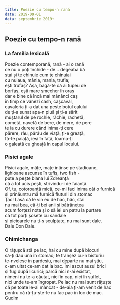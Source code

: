 ```yaml
---
title: Poezie cu tempo-n rană
date: 2019-09-01
data: septembrie 2019+
---
```


## Poezie cu tempo-n rană

### La familia lexicală

Poezie contemporană, rană - ai o rană  
ce nu o poți închide - de... degeaba bă  
stai și te chinuie cum te chinuiai  
cu nuiaua, mânia, mania, trufia;  
ești trufaș? Așa, bagă-te că ai tupeu de  
borfaș, ești mare șmecher în oraș  
dar e bine că încă mai mănânci caș  
în timp ce vânezi cash, cașcaval,  
cavaleria ți-a dat una peste botul calului  
de ți-a sunat apa-n piuă și ți-a sărit  
muștarul de pe rochie, răchie, rachetă,  
cometă, navetă de bere, de mere, de pere  
te ia cu durere când inima-ți cere  
părere, râu, pârâu de viață, ți-e greață,  
fă-te paiață, ieși în față, toarna-ți  
o galeată cu gheață în capul locului.  


### Pisici agale

Pisici agale, mâțe, mațe întinse pe stadioane,  
lighioane ascunse în tufiș, two fish -  
pute a pește blana lui Zdreanță  
că a tot ucis pești, strivindu-i de faianță.  
Of, tu, cotoroanță mică, ce-mi faci inima cât o furnică  
și prinăuntru mă furnică fluturii din stomac  
Țac! Lasă că le vin eu de hac, hâc, stai  
nu mai bea, că-ți bei anii și bătrânețea  
acum forțezi nota și o să iei un patru la purtare  
că tot porți șosete cu sandale  
și picioarele nu ți-s sculptate, nu mai sunt dale.  
Dale Don Dale.  


### Chimichanga

O rățușcă stă pe lac, hai cu mine după blocuri  
să-ți dau una în stomac; te tranșez cu-n bisturiu  
te-nvelesc în pardesiu, mai departe nu mai știu,  
c-am uitat ce-am dat la bac. Îmi ascut auzul brici  
și fug după licurici; parcă nici n-ai existat,  
nimeni nu te-a căutat, nici în cap, nici în suflet,  
nici unde te-am îngropat. Pe lac nu mai sunt rățuște  
că pe toate le-ai mâncat - de-aia ți-am venit de hac  
pentru că ră-țu-ște-le nu fac pac în loc de mac.  
Gudim  
